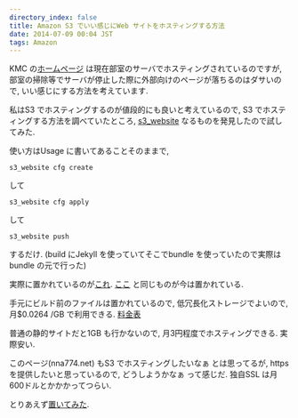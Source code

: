 ```yaml
---
directory_index: false
title: Amazon S3 でいい感じにWeb サイトをホスティングする方法
date: 2014-07-09 00:04 JST
tags: Amazon
---
```


KMC の[ホームページ](http://www.kmc.gr.jp/) は現在部室のサーバでホスティングされているのですが, 
部室の掃除等でサーバが停止した際に外部向けのページが落ちるのはダサいので, 
いい感じにする方法を考えています.

私はS3 でホスティングするのが値段的にも良いと考えているので, S3 でホスティングする方法を調べていたところ, 
[s3_website](https://github.com/laurilehmijoki/s3_website) なるものを発見したので試してみた.

使い方はUsage に書いてあることそのままで,
<pre><code>s3_website cfg create</code></pre>
して
<pre><code>s3_website cfg apply</code></pre>
して
<pre><code>s3_website push</code></pre>
するだけ. (build にJekyll を使っていてそこでbundle を使っていたので実際はbundle の元で行った)

実際に置かれているのが[これ](http://www.kmc.gr.jp.s3-website-ap-northeast-1.amazonaws.com/). [ここ](http://www.kmc.gr.jp/) と同じものが今は置かれている.

手元にビルド前のファイルは置かれているので, 低冗長化ストレージでよいので, 月$0.0264 /GB で利用できる. [料金表](http://aws.amazon.com/jp/s3/pricing/)

普通の静的サイトだと1GB も行かないので, 月3円程度でホスティングできる. 実際安い.

このページ(nna774.net) もS3 でホスティングしたいなぁ とは思ってるが, https を提供したいと思っているので, どうしようかなぁ って感じだ. 独自SSL は月600ドルとかかかってつらい.

とりあえず[置いてみた](http://nna774.net.s3-website-ap-northeast-1.amazonaws.com/).
